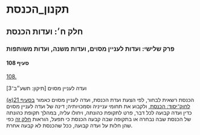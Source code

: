 # תקנון_הכנסת

## חלק ח׳: ועדות הכנסת

### פרק שלישי: ועדות לעניין מסוים, ועדות משנה, ועדות משותפות

#### סעיף 108

[108.](https://he.wikisource.org/wiki/%D7%AA%D7%A7%D7%A0%D7%95%D7%9F_%D7%94%D7%9B%D7%A0%D7%A1%D7%AA#%D7%A1%D7%A2%D7%99%D7%A3_108)

ועדה לעניין מסוים [תיקון: תשע״ב־3]

הכנסת רשאית לבחור, לפי הצעת ועדת הכנסת, ועדה לעניין מסוים כאמור [בסעיף 21(א) לחוק־יסוד: הכנסת](https://he.wikisource.org/wiki/%D7%97%D7%95%D7%A7-%D7%99%D7%A1%D7%95%D7%93:_%D7%94%D7%9B%D7%A0%D7%A1%D7%AA#%D7%A1%D7%A2%D7%99%D7%A3_21 "חוק-יסוד: הכנסת"), ולקבוע את תחומי ענייניה וסמכויותיה; דינה של ועדה לעניין מסוים כדין ועדה קבועה לכל דבר, פרט לתקופת כהונתה, ויחולו עליה, במהלך תקופת כהונתה של הכנסת שבה נבחרה או בתקופה שבה קבעה הכנסת כי תפעל, הוראות [חלק זה](https://he.wikisource.org/wiki/%D7%AA%D7%A7%D7%A0%D7%95%D7%9F_%D7%94%D7%9B%D7%A0%D7%A1%D7%AA#%D7%97%D7%9C%D7%A7_%D7%97) כפי שהן חלות על ועדה קבועה, ככל שהכנסת לא קבעה אחרת.